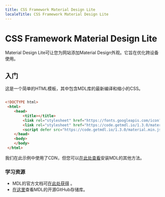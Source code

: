 ```yaml
---
title: CSS Framework Material Design Lite
localeTitle: CSS Framework Material Design Lite
---
```

# CSS Framework Material Design Lite

Material Design Lite可让您为网站添加Material Design外观。它旨在优化跨设备使用。

## 入门

这是一个简单的HTML模板，其中包含MDL库的最新编译和缩小的CSS。

```html

<!DOCTYPE html> 
 <html> 
    <head> 
        <title></title> 
        <link rel="stylesheet" href="https://fonts.googleapis.com/icon?family=Material+Icons"> 
        <link rel="stylesheet" href="https://code.getmdl.io/1.3.0/material.indigo-pink.min.css"> 
        <script defer src="https://code.getmdl.io/1.3.0/material.min.js"></script> 
    </head> 
    <body> 
    </body> 
 </html> 
```

我们在此示例中使用了CDN，但您可以[在此处查看](https://getmdl.io/started/index.html)安装MDL的其他方法。

### 学习资源

*   MDL的官方文档可[在此处获得](https://getmdl.io/started/index.html) 。
*   [在这里](https://github.com/google/material-design-lite)查看MDL的开源GitHub存储库。